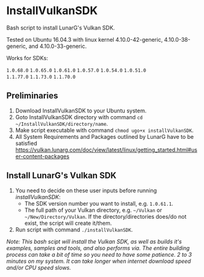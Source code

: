# InstallVulkanSDK
Bash script to install LunarG's Vulkan SDK.

Tested on Ubuntu 16.04.3 with linux kernel 4.10.0-42-generic, 4.10.0-38-generic, and 4.10.0-33-generic.

Works for SDKs:
  
  `1.0.68.0`  `1.0.65.0`  `1.0.61.0`  `1.0.57.0`  `1.0.54.0`  `1.0.51.0`           
  `1.1.77.0`  `1.1.73.0`  `1.1.70.0`   

## Preliminaries
1. Download InstallVulkanSDK to your Ubuntu system.
2. Goto InstallVulkanSDK directory with command `cd ~/InstallVulkanSDK/directory/name`.
3. Make script executable with command `chmod ugo+x installVulkanSDK`.
4. All System Requirements and Packages outlined by LunarG have to be satisfied https://vulkan.lunarg.com/doc/view/latest/linux/getting_started.html#user-content-packages

## Install LunarG's Vulkan SDK
1. You need to decide on these user inputs before running *installVulkanSDK*: 
   - The SDK version number you want to install, e.g. `1.0.61.1`.
   - The full path of your Vulkan directory, e.g. `~/Vulkan` or `~/New/Directory/Vulkan`. 
     If the directory/directories does/do not exist, the script will create it/them.
2. Run script with command `./installVulkanSDK`.

_Note: This bash scipt will install the Vulkan SDK, as well as builds it's examples, samples and tools, and also performs via. 
      The entire building process can take a bit of time so you need to have some patience. 2 to 3 minutes on my system. 
      It can take longer when internet download speed and/or CPU speed slows._
      

